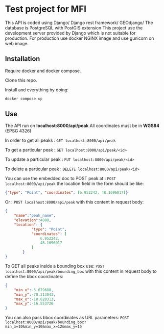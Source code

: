 # Test project for MFI
This API is coded using Django/ Django rest framework/ GEOdjango/
The database is PostgreSQL with PostGIS extension
This project use the development server provided by Django which is not suitable for production. For production use docker NGINX image and use gunicorn on web image.

## Installation

Require docker and docker compose.

Clone this repo.

Install and everything by doing:
```sh
docker compose up
```

## Use

The API run on **localhost:8000/api/peak**
All coordinates must be in **WGS84** (EPSG 4326)

In order to get all peaks :
`GET localhost:8000/api/peak`

To get a particular peak :
`GET localhost:8000/api/peak/<id>`

To update a particular peak :
`PUT localhost:8000/api/peak/<id>`

To delete a particular peak :
`DELETE localhost:8000/api/peak/<id>`

You can use the embedded doc to POST peak at :
`POST localhost:8000/api/peak`
the location field in the form should be like:
```json
{"type": "Point", "coordinates": [6.952242, 48.1696017]}
```


Or :
`POST localhost:8000/api/peak`
with this content in request body:
```json
{
    "name":"peak_name",
    "elevation":4808,
    "location": {
            "type": "Point",
            "coordinates": [
                6.952242,
                48.1696017 
            ]
        }
}
```

To GET all peaks inside a bounding box use:
`POST localhost:8000/api/peak/bounding_box`
with this content in request body to define the bbox coordinates:
```json
{
    "min_x":-5.679688,
    "min_y":-70.313043,
    "max_x":-18.820313,
    "max_y":-16.553726
}
```
You can also pass bbox coordinates as URL parameters:
`POST localhost:8000/api/peak/bounding_box?min_x=10&min_y=10&max_x=12&max_y=15`
